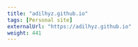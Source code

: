 ```yaml
---
title: "adilhyz.github.io"
tags: [Personal site]
externalUrl: "https://adilhyz.github.io"
weight: 441
---
```

